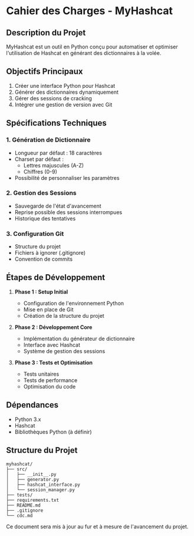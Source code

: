 # Cahier des Charges - MyHashcat

## Description du Projet
MyHashcat est un outil en Python conçu pour automatiser et optimiser l'utilisation de Hashcat en générant des dictionnaires à la volée.

## Objectifs Principaux
1. Créer une interface Python pour Hashcat
2. Générer des dictionnaires dynamiquement
3. Gérer des sessions de cracking
4. Intégrer une gestion de version avec Git

## Spécifications Techniques

### 1. Génération de Dictionnaire
- Longueur par défaut : 18 caractères
- Charset par défaut : 
  - Lettres majuscules (A-Z)
  - Chiffres (0-9)
- Possibilité de personnaliser les paramètres

### 2. Gestion des Sessions
- Sauvegarde de l'état d'avancement
- Reprise possible des sessions interrompues
- Historique des tentatives

### 3. Configuration Git
- Structure du projet
- Fichiers à ignorer (.gitignore)
- Convention de commits

## Étapes de Développement

1. **Phase 1 : Setup Initial**
   - Configuration de l'environnement Python
   - Mise en place de Git
   - Création de la structure du projet

2. **Phase 2 : Développement Core**
   - Implémentation du générateur de dictionnaire
   - Interface avec Hashcat
   - Système de gestion des sessions

3. **Phase 3 : Tests et Optimisation**
   - Tests unitaires
   - Tests de performance
   - Optimisation du code

## Dépendances
- Python 3.x
- Hashcat
- Bibliothèques Python (à définir)

## Structure du Projet
```
myhashcat/
├── src/
│   ├── __init__.py
│   ├── generator.py
│   ├── hashcat_interface.py
│   └── session_manager.py
├── tests/
├── requirements.txt
├── README.md
├── .gitignore
└── cdc.md
```

Ce document sera mis à jour au fur et à mesure de l'avancement du projet. 